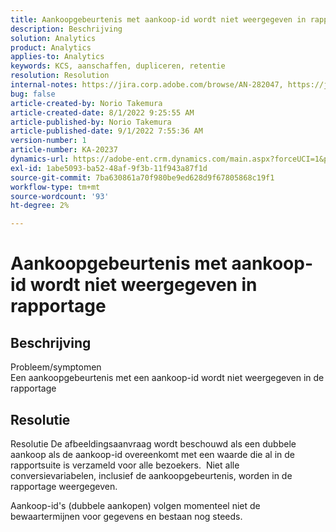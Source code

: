 ```yaml
---
title: Aankoopgebeurtenis met aankoop-id wordt niet weergegeven in rapportage
description: Beschrijving
solution: Analytics
product: Analytics
applies-to: Analytics
keywords: KCS, aanschaffen, dupliceren, retentie
resolution: Resolution
internal-notes: https://jira.corp.adobe.com/browse/AN-282047, https://jira.corp.adobe.com/browse/AN-287475
bug: false
article-created-by: Norio Takemura
article-created-date: 8/1/2022 9:25:55 AM
article-published-by: Norio Takemura
article-published-date: 9/1/2022 7:55:36 AM
version-number: 1
article-number: KA-20237
dynamics-url: https://adobe-ent.crm.dynamics.com/main.aspx?forceUCI=1&pagetype=entityrecord&etn=knowledgearticle&id=f8636eed-7b11-ed11-b83d-0022480862c6
exl-id: 1abe5093-ba52-48af-9f3b-11f943a87f1d
source-git-commit: 7ba630861a70f980be9ed628d9f67805868c19f1
workflow-type: tm+mt
source-wordcount: '93'
ht-degree: 2%

---
```


# Aankoopgebeurtenis met aankoop-id wordt niet weergegeven in rapportage

## Beschrijving

Probleem/symptomen
<br>Een aankoopgebeurtenis met een aankoop-id wordt niet weergegeven in de rapportage


## Resolutie


Resolutie De afbeeldingsaanvraag wordt beschouwd als een dubbele aankoop als de aankoop-id overeenkomt met een waarde die al in de rapportsuite is verzameld voor alle bezoekers.  Niet alle conversievariabelen, inclusief de aankoopgebeurtenis, worden in de rapportage weergegeven.

Aankoop-id&#39;s (dubbele aankopen) volgen momenteel niet de bewaartermijnen voor gegevens en bestaan nog steeds.
